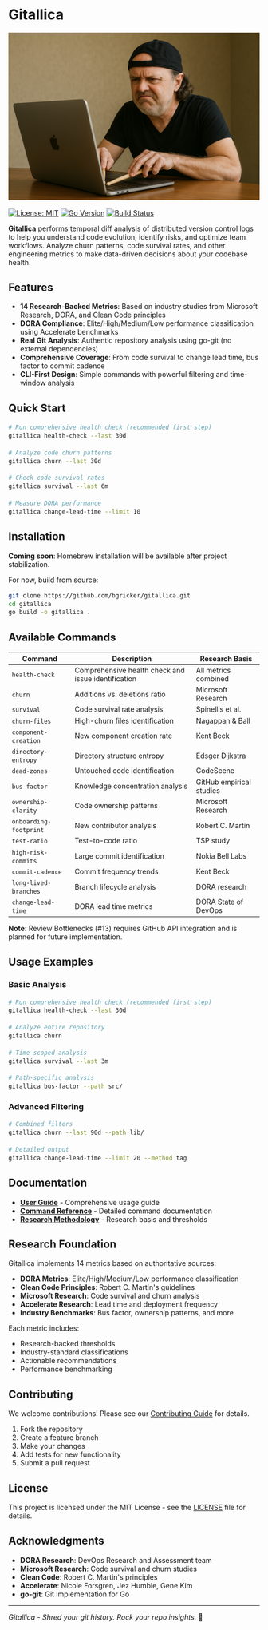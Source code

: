 # Gitallica

![Gitallica](docs/lars.png)

[![License: MIT](https://img.shields.io/badge/License-MIT-yellow.svg)](https://opensource.org/licenses/MIT)
[![Go Version](https://img.shields.io/badge/Go-1.21+-blue.svg)](https://golang.org/)
[![Build Status](https://img.shields.io/badge/Build-Passing-green.svg)](https://github.com/bgricker/gitallica)

**Gitallica** performs temporal diff analysis of distributed version control logs to help you understand code evolution, identify risks, and optimize team workflows. Analyze churn patterns, code survival rates, and other engineering metrics to make data-driven decisions about your codebase health.

## Features

- **14 Research-Backed Metrics**: Based on industry studies from Microsoft Research, DORA, and Clean Code principles
- **DORA Compliance**: Elite/High/Medium/Low performance classification using Accelerate benchmarks
- **Real Git Analysis**: Authentic repository analysis using go-git (no external dependencies)
- **Comprehensive Coverage**: From code survival to change lead time, bus factor to commit cadence
- **CLI-First Design**: Simple commands with powerful filtering and time-window analysis

## Quick Start

```bash
# Run comprehensive health check (recommended first step)
gitallica health-check --last 30d

# Analyze code churn patterns
gitallica churn --last 30d

# Check code survival rates
gitallica survival --last 6m

# Measure DORA performance
gitallica change-lead-time --limit 10
```

## Installation

**Coming soon**: Homebrew installation will be available after project stabilization.

For now, build from source:
```bash
git clone https://github.com/bgricker/gitallica.git
cd gitallica
go build -o gitallica .
```


## Available Commands

| Command | Description | Research Basis |
|---------|-------------|----------------|
| `health-check` | Comprehensive health check and issue identification | All metrics combined |
| `churn` | Additions vs. deletions ratio | Microsoft Research |
| `survival` | Code survival rate analysis | Spinellis et al. |
| `churn-files` | High-churn files identification | Nagappan & Ball |
| `component-creation` | New component creation rate | Kent Beck |
| `directory-entropy` | Directory structure entropy | Edsger Dijkstra |
| `dead-zones` | Untouched code identification | CodeScene |
| `bus-factor` | Knowledge concentration analysis | GitHub empirical studies |
| `ownership-clarity` | Code ownership patterns | Microsoft Research |
| `onboarding-footprint` | New contributor analysis | Robert C. Martin |
| `test-ratio` | Test-to-code ratio | TSP study |
| `high-risk-commits` | Large commit identification | Nokia Bell Labs |
| `commit-cadence` | Commit frequency trends | Kent Beck |
| `long-lived-branches` | Branch lifecycle analysis | DORA research |
| `change-lead-time` | DORA lead time metrics | DORA State of DevOps |

**Note**: Review Bottlenecks (#13) requires GitHub API integration and is planned for future implementation.

## Usage Examples

### Basic Analysis
```bash
# Run comprehensive health check (recommended first step)
gitallica health-check --last 30d

# Analyze entire repository
gitallica churn

# Time-scoped analysis
gitallica survival --last 3m

# Path-specific analysis
gitallica bus-factor --path src/
```

### Advanced Filtering
```bash
# Combined filters
gitallica churn --last 90d --path lib/

# Detailed output
gitallica change-lead-time --limit 20 --method tag
```

## Documentation

- **[User Guide](docs/USER_GUIDE.md)** - Comprehensive usage guide
- **[Command Reference](docs/COMMANDS.md)** - Detailed command documentation
- **[Research Methodology](docs/RESEARCH.md)** - Research basis and thresholds

## Research Foundation

Gitallica implements 14 metrics based on authoritative sources:

- **DORA Metrics**: Elite/High/Medium/Low performance classification
- **Clean Code Principles**: Robert C. Martin's guidelines
- **Microsoft Research**: Code survival and churn analysis
- **Accelerate Research**: Lead time and deployment frequency
- **Industry Benchmarks**: Bus factor, ownership patterns, and more

Each metric includes:
- Research-backed thresholds
- Industry-standard classifications
- Actionable recommendations
- Performance benchmarking

## Contributing

We welcome contributions! Please see our [Contributing Guide](CONTRIBUTING.md) for details.

1. Fork the repository
2. Create a feature branch
3. Make your changes
4. Add tests for new functionality
5. Submit a pull request

## License

This project is licensed under the MIT License - see the [LICENSE](LICENSE) file for details.

## Acknowledgments

- **DORA Research**: DevOps Research and Assessment team
- **Microsoft Research**: Code survival and churn studies
- **Clean Code**: Robert C. Martin's principles
- **Accelerate**: Nicole Forsgren, Jez Humble, Gene Kim
- **go-git**: Git implementation for Go

---

*Gitallica - Shred your git history. Rock your repo insights.* 🎸
